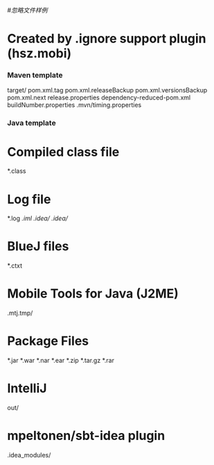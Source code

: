 #*忽略文件样例*

# Created by .ignore support plugin (hsz.mobi)
### Maven template
target/
pom.xml.tag
pom.xml.releaseBackup
pom.xml.versionsBackup
pom.xml.next
release.properties
dependency-reduced-pom.xml
buildNumber.properties
.mvn/timing.properties


### Java template
# Compiled class file
*.class

# Log file
*.log
*.iml
.idea/
.idea/*

# BlueJ files
*.ctxt

# Mobile Tools for Java (J2ME)
.mtj.tmp/

# Package Files #
*.jar
*.war
*.nar
*.ear
*.zip
*.tar.gz
*.rar

# IntelliJ
out/

# mpeltonen/sbt-idea plugin
.idea_modules/

